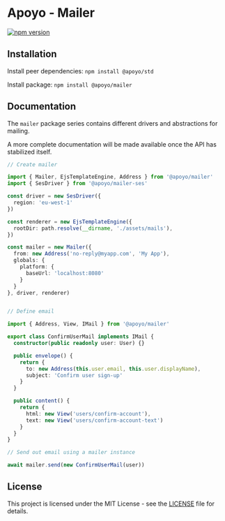 # Apoyo - Mailer

[![npm version](https://badgen.net/npm/v/@apoyo/mailer)](https://www.npmjs.com/package/@apoyo/mailer)

## Installation

Install peer dependencies:
`npm install @apoyo/std`

Install package:
`npm install @apoyo/mailer`

## Documentation

The `mailer` package series contains different drivers and abstractions for mailing.

A more complete documentation will be made available once the API has stabilized itself.

```ts
// Create mailer

import { Mailer, EjsTemplateEngine, Address } from '@apoyo/mailer'
import { SesDriver } from '@apoyo/mailer-ses'

const driver = new SesDriver({
  region: 'eu-west-1'
})

const renderer = new EjsTemplateEngine({
  rootDir: path.resolve(__dirname, './assets/mails'),
})

const mailer = new Mailer({
  from: new Address('no-reply@myapp.com', 'My App'),
  globals: {
    platform: {
      baseUrl: 'localhost:8080'
    }
  }
}, driver, renderer)


// Define email

import { Address, View, IMail } from '@apoyo/mailer'

export class ConfirmUserMail implements IMail {
  constructor(public readonly user: User) {}

  public envelope() {
    return {
      to: new Address(this.user.email, this.user.displayName),
      subject: 'Confirm user sign-up'
    }
  }

  public content() {
    return {
      html: new View('users/confirm-account'),
      text: new View('users/confirm-account-text')
    }
  }
}

// Send out email using a mailer instance

await mailer.send(new ConfirmUserMail(user))
```

## License

This project is licensed under the MIT License - see the [LICENSE](LICENSE) file for details.
